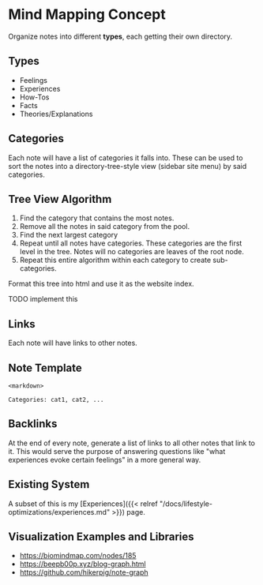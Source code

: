 # Mind Mapping Concept

Organize notes into different **types**, each getting their own directory.

## Types

 - Feelings
 - Experiences
 - How-Tos
 - Facts
 - Theories/Explanations

## Categories

Each note will have a list of categories it falls into.  These can be used to
sort the notes into a directory-tree-style view (sidebar site menu) by said
categories.

## Tree View Algorithm

1. Find the category that contains the most notes.
1. Remove all the notes in said category from the pool.
1. Find the next largest category
1. Repeat until all notes have categories. These categories are the first level
   in the tree. Notes will no categories are leaves of the root node.
1. Repeat this entire algorithm within each category to create sub-categories.

Format this tree into html and use it as the website index.

TODO implement this

## Links

Each note will have links to other notes.

## Note Template

```
<markdown>

Categories: cat1, cat2, ...
```

## Backlinks

At the end of every note, generate a list of links to all other notes that
link to it.  This would serve the purpose of answering questions like "what
experiences evoke certain feelings" in a more general way.

## Existing System

A subset of this is my [Experiences]({{< relref
"/docs/lifestyle-optimizations/experiences.md" >}}) page.

## Visualization Examples and Libraries

 - https://biomindmap.com/nodes/185
 - https://beepb00p.xyz/blog-graph.html
 - https://github.com/hikerpig/note-graph
